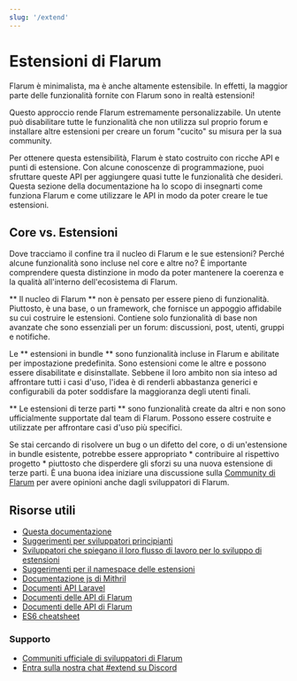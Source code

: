```yaml
---
slug: '/extend'
---
```


# Estensioni di Flarum

Flarum è minimalista, ma è anche altamente estensibile. In effetti, la maggior parte delle funzionalità fornite con Flarum sono in realtà estensioni!

Questo approccio rende Flarum estremamente personalizzabile. Un utente può disabilitare tutte le funzionalità che non utilizza sul proprio forum e installare altre estensioni per creare un forum "cucito" su misura per la sua community.

Per ottenere questa estensibilità, Flarum è stato costruito con ricche API e punti di estensione. Con alcune conoscenze di programmazione, puoi sfruttare queste API per aggiungere quasi tutte le funzionalità che desideri. Questa sezione della documentazione ha lo scopo di insegnarti come funziona Flarum e come utilizzare le API in modo da poter creare le tue estensioni.

## Core vs. Estensioni

Dove tracciamo il confine tra il nucleo di Flarum e le sue estensioni? Perché alcune funzionalità sono incluse nel core e altre no? È importante comprendere questa distinzione in modo da poter mantenere la coerenza e la qualità all'interno dell'ecosistema di Flarum.

** Il nucleo di Flarum ** non è pensato per essere pieno di funzionalità. Piuttosto, è una base, o un framework, che fornisce un appoggio affidabile su cui costruire le estensioni. Contiene solo funzionalità di base non avanzate che sono essenziali per un forum: discussioni, post, utenti, gruppi e notifiche.

Le ** estensioni in bundle ** sono funzionalità incluse in Flarum e abilitate per impostazione predefinita. Sono estensioni come le altre e possono essere disabilitate e disinstallate. Sebbene il loro ambito non sia inteso ad affrontare tutti i casi d'uso, l'idea è di renderli abbastanza generici e configurabili da poter soddisfare la maggioranza degli utenti finali.

** Le estensioni di terze parti ** sono funzionalità create da altri e non sono ufficialmente supportate dal team di Flarum. Possono essere costruite e utilizzate per affrontare casi d'uso più specifici.

Se stai cercando di risolvere un bug o un difetto del core, o di un'estensione in bundle esistente, potrebbe essere appropriato * contribuire al rispettivo progetto * piuttosto che disperdere gli sforzi su una nuova estensione di terze parti. È una buona idea iniziare una discussione sulla [Community di Flarum](https://discuss.flarum.org/) per avere opinioni anche dagli sviluppatori di Flarum.

## Risorse utili

- [Questa documentazione](start.md)
- [Suggerimenti per sviluppatori principianti](https://discuss.flarum.org/d/5512-extension-development-tips)
- [Sviluppatori che spiegano il loro flusso di lavoro per lo sviluppo di estensioni](https://github.com/flarum/cli)
- [Suggerimenti per il namespace delle estensioni](https://discuss.flarum.org/d/6320-extension-developers-show-us-your-workflow)
- [Documentazione js di Mithril](https://discuss.flarum.org/d/9625-flarum-extension-namespacing-tips)
- [Documenti API Laravel](https://mithril.js.org/)
- [Documenti delle API di Flarum](https://laravel.com/api/8.x/)
- [Documenti delle API di Flarum](https://api.flarum.org)
- [ES6 cheatsheet](https://github.com/DrkSephy/es6-cheatsheet)

### Supporto

- [Communiti ufficiale di sviluppatori di Flarum](https://discuss.flarum.org/t/dev)
- [Entra sulla nostra chat #extend su Discord](https://flarum.org/discord/)
